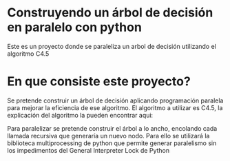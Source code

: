 # Construyendo un árbol de decisión en paralelo con python
 Este es un proyecto donde se paraleliza un arbol de decisión utilizando el algoritmo C4.5

# En que consiste este proyecto?
 Se pretende construir un árbol de decisión aplicando programación paralela para mejorar la eficiencia de ese algoritmo. El algoritmo a utilizar es C4.5, la explicación del algoritmo la pueden encontrar aqui:

 Para paralelizar se pretende construir el árbol a lo ancho, encolando cada llamada recursiva que generaría un nuevo nodo. Para ello se utilizará la biblioteca multiprocessing de python que permite generar paralelismo sin los impedimentos del General Interpreter Lock de Python

